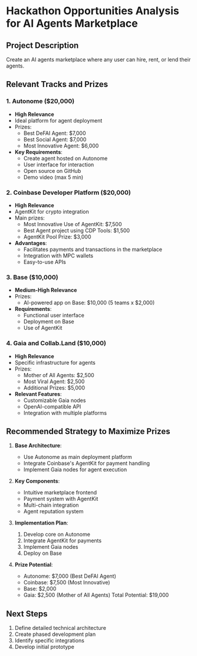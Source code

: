 # Hackathon Opportunities Analysis for AI Agents Marketplace

## Project Description
Create an AI agents marketplace where any user can hire, rent, or lend their agents.

## Relevant Tracks and Prizes

### 1. Autonome ($20,000)
- **High Relevance**
- Ideal platform for agent deployment
- Prizes:
  - Best DeFAI Agent: $7,000 
  - Best Social Agent: $7,000 
  - Most Innovative Agent: $6,000 
- **Key Requirements**:
  - Create agent hosted on Autonome
  - User interface for interaction
  - Open source on GitHub
  - Demo video (max 5 min)

### 2. Coinbase Developer Platform ($20,000)
- **High Relevance**
- AgentKit for crypto integration
- Main prizes:
  - Most Innovative Use of AgentKit: $7,500
  - Best Agent project using CDP Tools: $1,500
  - AgentKit Pool Prize: $3,000
- **Advantages**:
  - Facilitates payments and transactions in the marketplace
  - Integration with MPC wallets
  - Easy-to-use APIs

### 3. Base ($10,000)
- **Medium-High Relevance**
- Prizes:
  - AI-powered app on Base: $10,000 (5 teams x $2,000)
- **Requirements**:
  - Functional user interface
  - Deployment on Base
  - Use of AgentKit

### 4. Gaia and Collab.Land ($10,000)
- **High Relevance**
- Specific infrastructure for agents
- Prizes:
  - Mother of All Agents: $2,500
  - Most Viral Agent: $2,500
  - Additional Prizes: $5,000
- **Relevant Features**:
  - Customizable Gaia nodes
  - OpenAI-compatible API
  - Integration with multiple platforms

## Recommended Strategy to Maximize Prizes

1. **Base Architecture**:
   - Use Autonome as main deployment platform
   - Integrate Coinbase's AgentKit for payment handling
   - Implement Gaia nodes for agent execution

2. **Key Components**:
   - Intuitive marketplace frontend
   - Payment system with AgentKit
   - Multi-chain integration
   - Agent reputation system

3. **Implementation Plan**:
   1. Develop core on Autonome
   2. Integrate AgentKit for payments
   3. Implement Gaia nodes
   4. Deploy on Base

4. **Prize Potential**:
   - Autonome: $7,000 (Best DeFAI Agent)
   - Coinbase: $7,500 (Most Innovative)
   - Base: $2,000
   - Gaia: $2,500 (Mother of All Agents)
   Total Potential: $19,000

## Next Steps
1. Define detailed technical architecture
2. Create phased development plan
3. Identify specific integrations
4. Develop initial prototype
